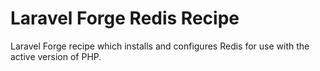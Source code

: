# Laravel Forge Redis Recipe
Laravel Forge recipe which installs and configures Redis for use with the active version of PHP.
